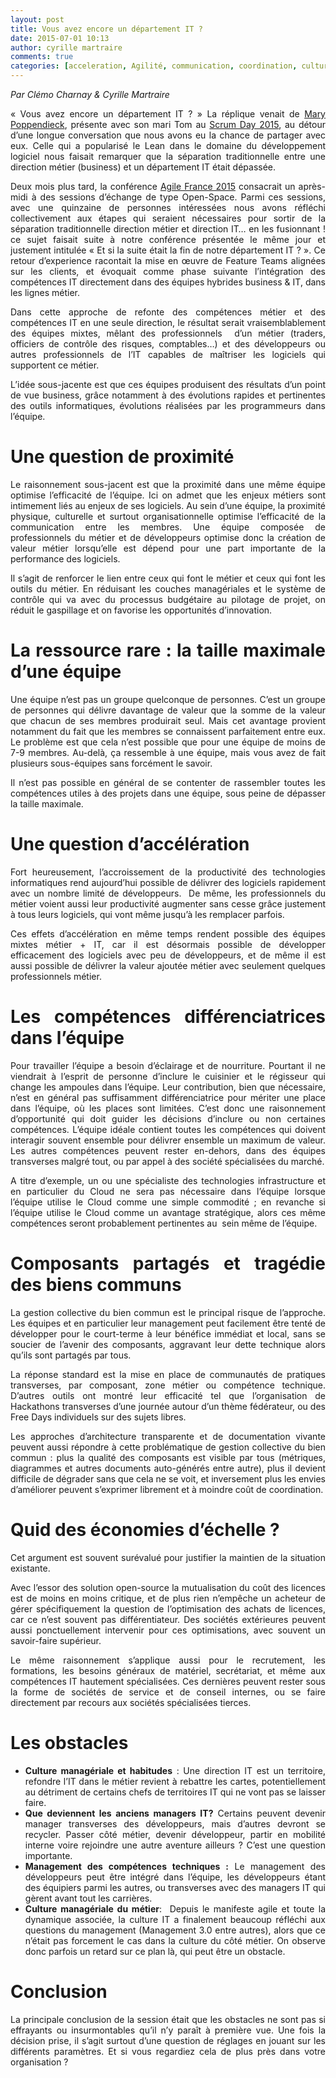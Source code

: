 ```yaml
---
layout: post
title: Vous avez encore un département IT ?
date: 2015-07-01 10:13
author: cyrille martraire
comments: true
categories: [acceleration, Agilité, communication, coordination, culture, differentiating, équipe, Feature Team, gouvernance, management, mutualisation, organisation, scaling, team]
---
```

<p style="text-align: justify;"><em>Par Clémo Charnay &amp; Cyrille Martraire</em></p>

<p style="text-align: justify;">« Vous avez encore un département IT ? » La réplique venait de <a title="@mpoppendieck" href="https://twitter.com/mpoppendieck" target="_blank">Mary Poppendieck</a>, présente avec son mari Tom au <a title="Scrum Day 2015" href="http://scrumday.fr/" target="_blank">Scrum Day 2015</a>, au détour d’une longue conversation que nous avons eu la chance de partager avec eux. Celle qui a popularisé le Lean dans le domaine du développement logiciel nous faisait remarquer que la séparation traditionnelle entre une direction métier (business) et un département IT était dépassée.</p>

<p style="text-align: justify;">Deux mois plus tard, la conférence <a title="@AgileFrance" href="https://twitter.com/AgileFrance" target="_blank">Agile France 2015</a> consacrait un après-midi à des sessions d’échange de type Open-Space. Parmi ces sessions, avec une quinzaine de personnes intéressées nous avons réfléchi collectivement aux étapes qui seraient nécessaires pour sortir de la séparation traditionnelle direction métier et direction IT… en les fusionnant ! ce sujet faisait suite à notre conférence présentée le même jour et justement intitulée « Et si la suite était la fin de notre département IT ? ». Ce retour d’experience racontait la mise en œuvre de Feature Teams alignées sur les clients, et évoquait comme phase suivante l’intégration des compétences IT directement dans des équipes hybrides business &amp; IT, dans les lignes métier.</p>

<p style="text-align: justify;">Dans cette approche de refonte des compétences métier et des compétences IT en une seule direction, le résultat serait vraisemblablement des équipes mixtes, mêlant des professionnels  d’un métier (traders, officiers de contrôle des risques, comptables…) et des développeurs ou autres professionnels de l’IT capables de maîtriser les logiciels qui supportent ce métier.</p>

<p style="text-align: justify;">L’idée sous-jacente est que ces équipes produisent des résultats d’un point de vue business, grâce notamment à des évolutions rapides et pertinentes des outils informatiques, évolutions réalisées par les programmeurs dans l’équipe.</p>

<h1 style="text-align: justify;">Une question de proximité</h1>

<p style="text-align: justify;">Le raisonnement sous-jacent est que la proximité dans une même équipe optimise l’efficacité de l’équipe. Ici on admet que les enjeux métiers sont intimement liés au enjeux de ses logiciels. Au sein d’une équipe, la proximité physique, culturelle et surtout organisationnelle optimise l’efficacité de la communication entre les membres. Une équipe composée de professionnels du métier et de développeurs optimise donc la création de valeur métier lorsqu’elle est dépend pour une part importante de la performance des logiciels.</p>

<p style="text-align: justify;">Il s’agit de renforcer le lien entre ceux qui font le métier et ceux qui font les outils du métier. En réduisant les couches managériales et le système de contrôle qui va avec du processus budgétaire au pilotage de projet, on réduit le gaspillage et on favorise les opportunités d’innovation.</p>

<h1 style="text-align: justify;">La ressource rare : la taille maximale d’une équipe</h1>

<p style="text-align: justify;">Une équipe n’est pas un groupe quelconque de personnes. C’est un groupe de personnes qui délivre davantage de valeur que la somme de la valeur que chacun de ses membres produirait seul. Mais cet avantage provient notamment du fait que les membres se connaissent parfaitement entre eux. Le problème est que cela n’est possible que pour une équipe de moins de 7-9 membres. Au-delà, ça ressemble à une équipe, mais vous avez de fait plusieurs sous-équipes sans forcément le savoir.</p>

<p style="text-align: justify;">Il n’est pas possible en général de se contenter de rassembler toutes les compétences utiles à des projets dans une équipe, sous peine de dépasser la taille maximale.</p>

<h1 style="text-align: justify;">Une question d’accélération</h1>

<p style="text-align: justify;">Fort heureusement, l’accroissement de la productivité des technologies informatiques rend aujourd’hui possible de délivrer des logiciels rapidement avec un nombre limité de développeurs.  De même, les professionnels du métier voient aussi leur productivité augmenter sans cesse grâce justement à tous leurs logiciels, qui vont même jusqu’à les remplacer parfois.</p>

<p style="text-align: justify;">Ces effets d’accélération en même temps rendent possible des équipes mixtes métier + IT, car il est désormais possible de développer efficacement des logiciels avec peu de développeurs, et de même il est aussi possible de délivrer la valeur ajoutée métier avec seulement quelques professionnels métier.</p>

<h1 style="text-align: justify;">Les compétences différenciatrices dans l’équipe</h1>

<p style="text-align: justify;">Pour travailler l’équipe a besoin d’éclairage et de nourriture. Pourtant il ne viendrait à l’esprit de personne d’inclure le cuisinier et le régisseur qui change les ampoules dans l’équipe. Leur contribution, bien que nécessaire, n’est en général pas suffisamment différenciatrice pour mériter une place dans l’équipe, où les places sont limitées. C’est donc une raisonnement d’opportunité qui doit guider les décisions d’inclure ou non certaines compétences. L’équipe idéale contient toutes les compétences qui doivent interagir souvent ensemble pour délivrer ensemble un maximum de valeur. Les autres compétences peuvent rester en-dehors, dans des équipes transverses malgré tout, ou par appel à des société spécialisées du marché.</p>

<p style="text-align: justify;">A titre d’exemple, un ou une spécialiste des technologies infrastructure et en particulier du Cloud ne sera pas nécessaire dans l’équipe lorsque l’équipe utilise le Cloud comme une simple commodité ; en revanche si l’équipe utilise le Cloud comme un avantage stratégique, alors ces même compétences seront probablement pertinentes au  sein même de l’équipe.</p>

<h1 style="text-align: justify;">Composants partagés et tragédie des biens communs</h1>

<p style="text-align: justify;">La gestion collective du bien commun est le principal risque de l’approche. Les équipes et en particulier leur management peut facilement être tenté de développer pour le court-terme à leur bénéfice immédiat et local, sans se soucier de l’avenir des composants, aggravant leur dette technique alors qu’ils sont partagés par tous.</p>

<p style="text-align: justify;">La réponse standard est la mise en place de communautés de pratiques transverses, par composant, zone métier ou compétence technique. D’autres outils ont montré leur efficacité tel que l’organisation de Hackathons transverses d’une journée autour d’un thème fédérateur, ou des Free Days individuels sur des sujets libres.</p>

<p style="text-align: justify;">Les approches d’architecture transparente et de documentation vivante peuvent aussi répondre à cette problématique de gestion collective du bien commun : plus la qualité des composants est visible par tous (métriques, diagrammes et autres documents auto-générés entre autre), plus il devient difficile de dégrader sans que cela ne se voit, et inversement plus les envies d’améliorer peuvent s’exprimer librement et à moindre coût de coordination.</p>

<h1 style="text-align: justify;">Quid des économies d’échelle ?</h1>

<p style="text-align: justify;">Cet argument est souvent surévalué pour justifier la maintien de la situation existante.</p>

<p style="text-align: justify;">Avec l’essor des solution open-source la mutualisation du coût des licences est de moins en moins critique, et de plus rien n’empêche un acheteur de gérer spécifiquement la question de l’optimisation des achats de licences, car ce n’est souvent pas différentiateur. Des sociétés extérieures peuvent aussi ponctuellement intervenir pour ces optimisations, avec souvent un savoir-faire supérieur.</p>

<p style="text-align: justify;">Le même raisonnement s’applique aussi pour le recrutement, les formations, les besoins généraux de matériel, secrétariat, et même aux compétences IT hautement spécialisées. Ces dernières peuvent rester sous la forme de sociétés de service et de conseil internes, ou se faire directement par recours aux sociétés spécialisées tierces.</p>

<h1 style="text-align: justify;">Les obstacles</h1>

<ul style="text-align: justify;">
    <li><strong>Culture managériale et habitudes</strong> : Une direction IT est un territoire, refondre l’IT dans le métier revient à rebattre les cartes, potentiellement au détriment de certains chefs de territoires IT qui ne vont pas se laisser faire.</li>
    <li><strong>Que deviennent les anciens managers IT?</strong> Certains peuvent devenir manager transverses des développeurs, mais d’autres devront se recycler. Passer côté métier, devenir développeur, partir en mobilité interne voire rejoindre une autre aventure ailleurs ? C’est une question importante.</li>
    <li><strong>Management des compétences techniques :</strong> Le management des développeurs peut être intégré dans l’équipe, les développeurs étant des équipiers parmi les autres, ou transverses avec des managers IT qui gèrent avant tout les carrières.</li>
    <li><strong>Culture managériale du métier</strong>:  Depuis le manifeste agile et toute la dynamique associée, la culture IT a finalement beaucoup réfléchi aux questions du management (Management 3.0 entre autres), alors que ce n’était pas forcement le cas dans la culture du côté métier. On observe donc parfois un retard sur ce plan là, qui peut être un obstacle.</li>
</ul>

<h1 style="text-align: justify;">Conclusion</h1>

<p style="text-align: justify;">La principale conclusion de la session était que les obstacles ne sont pas si effrayants ou insurmontables qu’il n’y paraît à première vue. Une fois la décision prise, il s’agit surtout d’une question de réglages en jouant sur les différents paramètres. Et si vous regardiez cela de plus près dans votre organisation ?</p>
